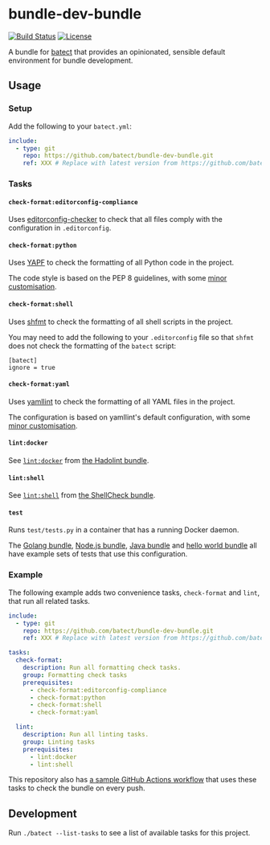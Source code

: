 # bundle-dev-bundle

[![Build Status](https://img.shields.io/github/workflow/status/batect/bundle-dev-bundle/Pipeline/master)](https://github.com/batect/bundle-dev-bundle/actions?query=workflow%3APipeline+branch%3Amaster)
[![License](https://img.shields.io/github/license/batect/bundle-dev-bundle.svg)](https://opensource.org/licenses/Apache-2.0)

A bundle for [batect](https://batect.dev) that provides an opinionated, sensible default environment for bundle development.

## Usage

### Setup

Add the following to your `batect.yml`:

```yaml
include:
  - type: git
    repo: https://github.com/batect/bundle-dev-bundle.git
    ref: XXX # Replace with latest version from https://github.com/batect/bundle-dev-bundle/releases
```

### Tasks

#### `check-format:editorconfig-compliance`

Uses [editorconfig-checker](https://github.com/editorconfig-checker/editorconfig-checker) to check that all files comply with the configuration in `.editorconfig`.

#### `check-format:python`

Uses [YAPF](https://github.com/google/yapf) to check the formatting of all Python code in the project.

The code style is based on the PEP 8 guidelines, with some [minor customisation](.batect/yapf/style.yapf).

#### `check-format:shell`

Uses [shfmt](https://github.com/mvdan/sh#shfmt) to check the formatting of all shell scripts in the project.

You may need to add the following to your `.editorconfig` file so that `shfmt` does not check the formatting of the `batect` script:

```editorconfig
[batect]
ignore = true
```

#### `check-format:yaml`

Uses [yamllint](https://github.com/adrienverge/yamllint) to check the formatting of all YAML files in the project.

The configuration is based on yamllint's default configuration, with some [minor customisation](.batect/yamllint/bundle-default.yml).

#### `lint:docker`

See [`lint:docker`](https://github.com/batect/hadolint-bundle#lintdocker) from [the Hadolint bundle](https://github.com/batect/hadolint-bundle).

#### `lint:shell`

See [`lint:shell`](https://github.com/batect/shellcheck-bundle#lintshell) from [the ShellCheck bundle](https://github.com/batect/shellcheck-bundle).

#### `test`

Runs `test/tests.py` in a container that has a running Docker daemon.

The [Golang bundle](https://github.com/batect/golang-bundle/blob/master/test/tests.py), [Node.js bundle](https://github.com/batect/node-bundle/blob/master/test/tests.py),
[Java bundle](https://github.com/batect/java-bundle/blob/master/test/tests.py) and [hello world bundle](https://github.com/batect/hello-world-bundle/blob/master/test/tests.py)
all have example sets of tests that use this configuration.

### Example

The following example adds two convenience tasks, `check-format` and `lint`, that run all related tasks.

```yaml
include:
  - type: git
    repo: https://github.com/batect/bundle-dev-bundle.git
    ref: XXX # Replace with latest version from https://github.com/batect/bundle-dev-bundle/releases

tasks:
  check-format:
    description: Run all formatting check tasks.
    group: Formatting check tasks
    prerequisites:
      - check-format:editorconfig-compliance
      - check-format:python
      - check-format:shell
      - check-format:yaml

  lint:
    description: Run all linting tasks.
    group: Linting tasks
    prerequisites:
      - lint:docker
      - lint:shell
```

This repository also has [a sample GitHub Actions workflow](.github/workflows/build.yml) that uses these tasks to check the bundle on every push.

## Development

Run `./batect --list-tasks` to see a list of available tasks for this project.
